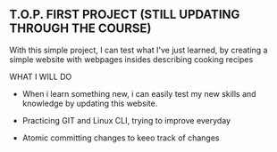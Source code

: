 ## T.O.P. FIRST PROJECT (STILL UPDATING THROUGH THE COURSE)

With this simple project, I can test what I've just learned, by creating a simple website with webpages insides describing cooking recipes

WHAT I WILL DO

* When i learn something new, i can easily test my new skills and knowledge by updating this website.

* Practicing GIT and Linux CLI, trying to improve everyday

* Atomic committing changes to keeo track of changes

